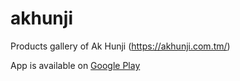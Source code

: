 # akhunji

Products gallery of Ak Hunji (https://akhunji.com.tm/)

App is available on [Google Play](https://play.google.com/store/apps/details?id=com.zehinz.akhunji)
